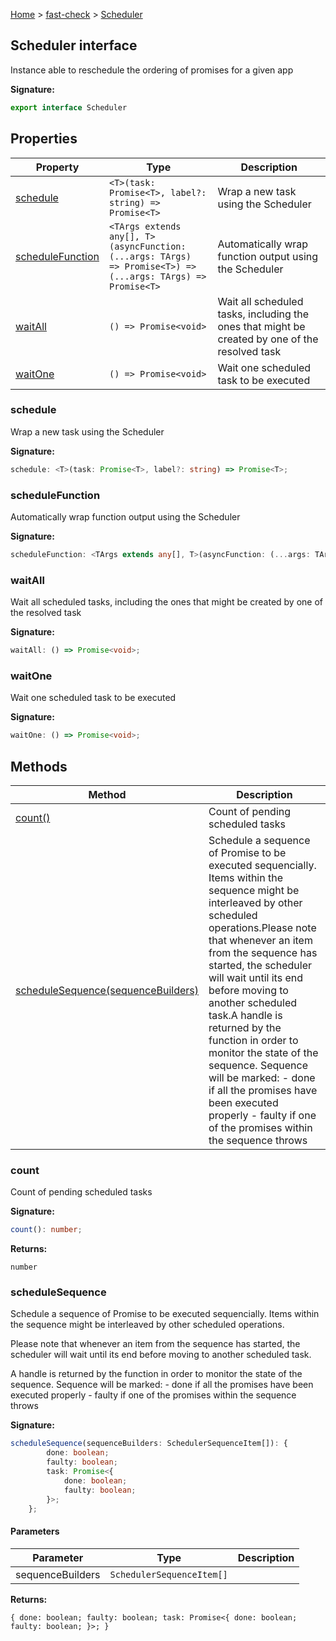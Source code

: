 [Home](/) &gt; [fast-check](../fast-check.md) &gt; [Scheduler](Scheduler.md)

## Scheduler interface

Instance able to reschedule the ordering of promises for a given app

<b>Signature:</b>

```typescript
export interface Scheduler 
```

## Properties

|  Property | Type | Description |
|  --- | --- | --- |
|  [schedule](Scheduler.md#schedule) | <code>&lt;T&gt;(task: Promise&lt;T&gt;, label?: string) =&gt; Promise&lt;T&gt;</code> | Wrap a new task using the Scheduler |
|  [scheduleFunction](Scheduler.md#schedulefunction) | <code>&lt;TArgs extends any[], T&gt;(asyncFunction: (...args: TArgs) =&gt; Promise&lt;T&gt;) =&gt; (...args: TArgs) =&gt; Promise&lt;T&gt;</code> | Automatically wrap function output using the Scheduler |
|  [waitAll](Scheduler.md#waitall) | <code>() =&gt; Promise&lt;void&gt;</code> | Wait all scheduled tasks, including the ones that might be created by one of the resolved task |
|  [waitOne](Scheduler.md#waitone) | <code>() =&gt; Promise&lt;void&gt;</code> | Wait one scheduled task to be executed |

### schedule

Wrap a new task using the Scheduler

<b>Signature:</b>

```typescript
schedule: <T>(task: Promise<T>, label?: string) => Promise<T>;
```

### scheduleFunction

Automatically wrap function output using the Scheduler

<b>Signature:</b>

```typescript
scheduleFunction: <TArgs extends any[], T>(asyncFunction: (...args: TArgs) => Promise<T>) => (...args: TArgs) => Promise<T>;
```

### waitAll

Wait all scheduled tasks, including the ones that might be created by one of the resolved task

<b>Signature:</b>

```typescript
waitAll: () => Promise<void>;
```

### waitOne

Wait one scheduled task to be executed

<b>Signature:</b>

```typescript
waitOne: () => Promise<void>;
```

## Methods

|  Method | Description |
|  --- | --- |
|  [count()](Scheduler.md#count) | Count of pending scheduled tasks |
|  [scheduleSequence(sequenceBuilders)](Scheduler.md#schedulesequence) | Schedule a sequence of Promise to be executed sequencially. Items within the sequence might be interleaved by other scheduled operations.<!-- -->Please note that whenever an item from the sequence has started, the scheduler will wait until its end before moving to another scheduled task.<!-- -->A handle is returned by the function in order to monitor the state of the sequence. Sequence will be marked: - done if all the promises have been executed properly - faulty if one of the promises within the sequence throws |

### count

Count of pending scheduled tasks

<b>Signature:</b>

```typescript
count(): number;
```
<b>Returns:</b>

`number`

### scheduleSequence

Schedule a sequence of Promise to be executed sequencially. Items within the sequence might be interleaved by other scheduled operations.

Please note that whenever an item from the sequence has started, the scheduler will wait until its end before moving to another scheduled task.

A handle is returned by the function in order to monitor the state of the sequence. Sequence will be marked: - done if all the promises have been executed properly - faulty if one of the promises within the sequence throws

<b>Signature:</b>

```typescript
scheduleSequence(sequenceBuilders: SchedulerSequenceItem[]): {
        done: boolean;
        faulty: boolean;
        task: Promise<{
            done: boolean;
            faulty: boolean;
        }>;
    };
```

#### Parameters

|  Parameter | Type | Description |
|  --- | --- | --- |
|  sequenceBuilders | <code>SchedulerSequenceItem[]</code> |  |

<b>Returns:</b>

`{
        done: boolean;
        faulty: boolean;
        task: Promise<{
            done: boolean;
            faulty: boolean;
        }>;
    }`

